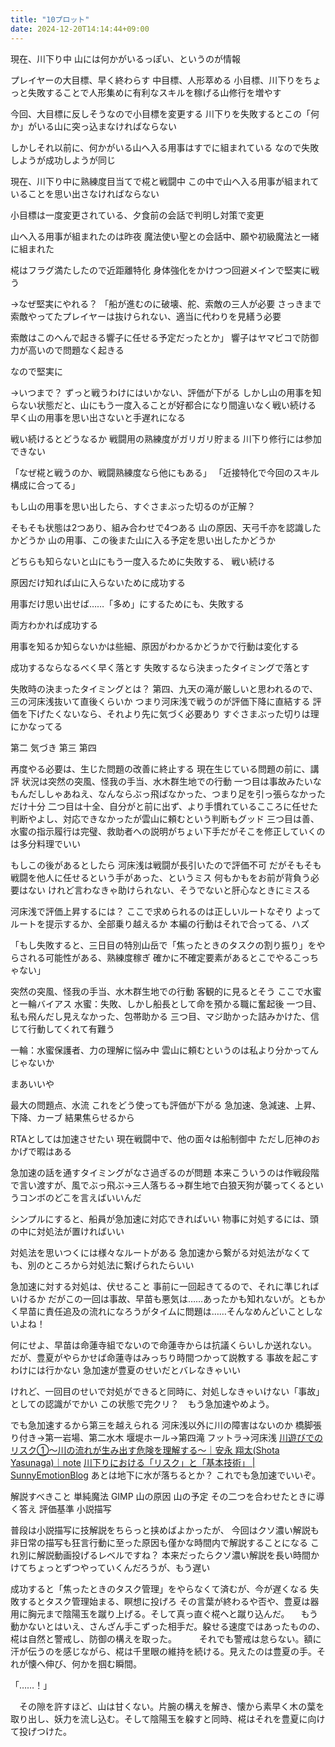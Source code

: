 ```yaml
---
title: "10プロット"
date: 2024-12-20T14:14:44+09:00
---
```

現在、川下り中
山には何かがいるっぽい、というのが情報

プレイヤーの大目標、早く終わらす
中目標、人形萃める
小目標、川下りをちょっと失敗することで人形集めに有利なスキルを稼げる山修行を増やす

今回、大目標に反しそうなので小目標を変更する
川下りを失敗するとこの「何か」がいる山に突っ込まなければならない

しかしそれ以前に、何かがいる山へ入る用事はすでに組まれている
なので失敗しようが成功しようが同じ


現在、川下り中に熟練度目当てで椛と戦闘中
この中で山へ入る用事が組まれていることを思い出さなければならない

小目標は一度変更されている、夕食前の会話で判明し対策で変更

山へ入る用事が組まれたのは昨夜
魔法使い聖との会話中、願や初級魔法と一緒に組まれた


椛はフラグ満たしたので近距離特化
身体強化をかけつつ回避メインで堅実に戦う


→なぜ堅実にやれる？
「船が進むのに破壊、舵、索敵の三人が必要
さっきまで索敵やってたプレイヤーは抜けられない、適当に代わりを見繕う必要

索敵はこのへんで起きる響子に任せる予定だったとか」
響子はヤマビコで防御力が高いので問題なく起きる

なので堅実に


→いつまで？
ずっと戦うわけにはいかない、評価が下がる
しかし山の用事を知らない状態だと、山にもう一度入ることが好都合になり間違いなく戦い続ける
早く山の用事を思い出さないと手遅れになる

戦い続けるとどうなるか
戦闘用の熟練度がガリガリ貯まる
川下り修行には参加できない

「なぜ椛と戦うのか、戦闘熟練度なら他にもある」
「近接特化で今回のスキル構成に合ってる」


もし山の用事を思い出したら、すぐさまぶった切るのが正解？

そもそも状態は2つあり、組み合わせで4つある
山の原因、天弓千亦を認識したかどうか
山の用事、この後また山に入る予定を思い出したかどうか

どちらも知らないと山にもう一度入るために失敗する、
戦い続ける

原因だけ知れば山に入らないために成功する

用事だけ思い出せば……「多め」にするためにも、失敗する

両方わかれば成功する

用事を知るか知らないかは些細、原因がわかるかどうかで行動は変化する


成功するならなるべく早く落とす
失敗するなら決まったタイミングで落とす

失敗時の決まったタイミングとは？
第四、九天の滝が厳しいと思われるので、三の河床浅抜いて直後くらいか
つまり河床浅で戦うのが評価下降に直結する
評価を下げたくないなら、それより先に気づく必要あり
すぐさまぶった切りは理にかなってる


第二
気づき
第三
第四


再度やる必要は、生じた問題の改善に終止する
現在生じている問題の前に、講評
状況は突然の突風、怪我の手当、水木群生地での行動
一つ目は事故みたいなもんだししゃあねえ、なんならぶっ飛ばなかった、つまり足を引っ張らなかっただけ十分
二つ目は十全、自分がと前に出ず、より手慣れているこころに任せた判断やよし、対応できなかったが雲山に頼むという判断もグッド
三つ目は善、水蜜の指示履行は完璧、救助者への説明がちょい下手だがそこを修正していくのは多分料理でいい

もしこの後があるとしたら
河床浅は戦闘が長引いたので評価不可
だがそもそも戦闘を他人に任せるという手があった、というミス
何もかもをお前が背負う必要はない
けれど言わなきゃ助けられない、そうでないと肝心なときにミスる

河床浅で評価上昇するには？
ここで求められるのは正しいルートなぞり
よってルートを提示するか、全部乗り越えるか
本編の行動はそれで合ってる、ハズ


「もし失敗すると、三日目の特別山岳で「焦ったときのタスクの割り振り」をやらされる可能性がある、熟練度稼ぎ
確かに不確定要素があるとこでやるこっちゃない」

突然の突風、怪我の手当、水木群生地での行動
客観的に見るとそう
ここで水蜜と一輪バイアス
水蜜：失敗、しかし船長として命を預かる職に奮起後
一つ目、私も飛んだし見えなかった、包帯助かる
三つ目、マジ助かった詰みかけた、信じて行動してくれて有難う

一輪：水蜜保護者、力の理解に悩み中
雲山に頼むというのは私より分かってんじゃないか

まあいいや


最大の問題点、水流
これをどう使っても評価が下がる
急加速、急減速、上昇、下降、カーブ
結果焦らせるから

RTAとしては加速させたい
現在戦闘中で、他の面々は船制御中
ただし厄神のおかげで暇はある

急加速の話を通すタイミングがなさ過ぎるのが問題
本来こういうのは作戦段階で言い渡すが、風でぶっ飛ぶ→三人落ちる→群生地で白狼天狗が襲ってくるというコンボのどこを言えばいいんだ


シンプルにすると、船員が急加速に対応できればいい
物事に対処するには、頭の中に対処法が置ければいい

対処法を思いつくには様々なルートがある
急加速から繋がる対処法がなくても、別のところから対処法に繋げられたらいい

急加速に対する対処は、伏せること
事前に一回起きてるので、それに準じればいけるか
だがこの一回は事故、早苗も悪気は……あったかも知れないが。ともかく早苗に責任追及の流れになろうがタイムに問題は……そんなめんどいことしないよね！

何にせよ、早苗は命蓮寺組でないので命蓮寺からは抗議くらいしか送れない。
だが、豊夏がやらかせば命蓮寺はみっちり時間つかって説教する
事故を起こすわけには行かない
急加速が豊夏のせいだとバレなきゃいい

けれど、一回目のせいで対処ができると同時に、対処しなきゃいけない「事故」としての認識がでかい
この状態で完クリ？　もう急加速やめよう。


でも急加速するから第三を越えられる
河床浅以外に川の障害はないのか
橋脚張り付き→第一岩場、第二水木
堰堤ホール→第四滝
フットラ→河床浅
[川遊びでのリスク①～川の流れが生み出す危険を理解する～｜安永 翔太(Shota Yasunaga)｜note](https://note.com/yashot1025/n/n0e4258580101)
[川下りにおける「リスク」と「基本技術」 \| SunnyEmotionBlog](http://sunnyemotion.blog37.fc2.com/blog-entry-527.html)
あとは地下に水が落ちるとか？
これでも急加速でいいぞ。

解説すべきこと
単純魔法
GIMP
山の原因
山の予定
その二つを合わせたときに導く答え
評価基準
小説描写

普段は小説描写に技解説をちらっと挟めばよかったが、
今回はクソ濃い解説も非日常の描写も狂言行動に至った原因も僅かな時間内で解説することになる
これ別に解説動画投げるレベルですね？
本来だったらクソ濃い解説を長い時間かけてちょっとずつやっていくんだろうが、もう遅い

成功すると「焦ったときのタスク管理」をやらなくて済むが、今が遅くなる
失敗するとタスク管理始まる、瞑想に投げろ
その言葉が終わるや否や、豊夏は器用に胸元まで陰陽玉を蹴り上げる。そして真っ直ぐ椛へと蹴り込んだ。
　もう動かないとはいえ、さんざん手こずった相手だ。躱せる速度ではあったものの、椛は自然と警戒し、防御の構えを取った。
　
　それでも警戒は怠らない。額に汗が伝うのを感じながら、椛は千里眼の維持を続ける。見えたのは豊夏の手。それが懐へ伸び、何かを掴む瞬間。


「……！」


　その隙を許すほど、山は甘くない。片腕の構えを解き、懐から素早く木の葉を取り出し、妖力を流し込む。そして陰陽玉を躱すと同時、椛はそれを豊夏に向けて投げつけた。
